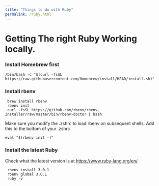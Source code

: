 ```yaml
---
title: "Things to do with Ruby"
permalink: /ruby.html
---
```


# Getting The right Ruby Working locally. 

### Install Homebrew first

```
/bin/bash -c "$(curl -fsSL https://raw.githubusercontent.com/Homebrew/install/HEAD/install.sh)"
````

### Install rbenv

```
 brew install rbenv
 rbenv init 
 curl -fsSL https://github.com/rbenv/rbenv-installer/raw/master/bin/rbenv-doctor | bash
```

Make sure you modify the .zshrc to load rbenv on subsequent shells. Add this to the bottom of your .zshrc 

```
eval "$(rbenv init -)"
```

### Install the latest Ruby
Check what the latest version is at https://www.ruby-lang.org/en/

```
 rbenv install 3.0.1
 rbenv global 3.0.1
 ruby -v 
```
